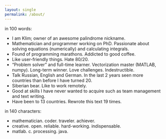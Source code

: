 ```yaml
---
layout: single
permalink: /about/
---
```

in 100 words:

* I am Klim; owner of an awesome palindrome nickname.
* Mathematician and programmer working on PhD. Passionate about solving equations (numerically) and calculating integrals.
* Found of programming marathons. Addicted to good coffee.
* Like user-friendly things. Hate 80/20.
* “Problem solver” and full-time learner. Vectorization master (MATLAB, numpy). Long-term winner. Love challenges. Indestructible.
* Talk Russian, English and German. In the last 2 years seen more countries than before I have turned 20.
* Siberian bear. Like to work remotely.
* Good at skills I have never wanted to acquire such as team management and text writing.
* Have been to 13 countries. Rewrote this text 19 times.

in 140 characters:
* mathematician. coder. traveler. achiever.
* creative. open. reliable. hard-working. indispensable.
* matlab. c. processing. java.


<!-- end custom page -->
